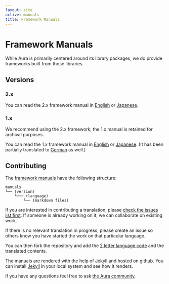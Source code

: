 ```yaml
---
layout: site
active: manuals
title: Framework Manuals
---
```


# Framework Manuals

While Aura is primarily centered around its library packages, we do provide frameworks built from those libraries.

## Versions

### 2.x

You can read the 2.x framework manual in [English](/manuals/2.0/en) or [Japanese](/manuals/2.0/ja).

### 1.x

We recommend using the 2.x framework; the 1.x manual is retained for archival purposes.

You can read the 1.x framework manual in [English](/manuals/v1/en) or [Japanese](/manuals/v1/ja). (It has been partially translated to [German](/manuals/v1/de) as well.)

## Contributing

The [framework manuals](https://github.com/auraphp/auraphp.github.com/tree/master/manuals) have the following structure:

    manuals
    └── (version)
        └─── (language)
            └── (markdown files)


If you are interested in contributing a translation, please [check the issues list first](https://github.com/auraphp/auraphp.github.com/issues?labels=manuals&page=1&state=open). If someone is already working on it, we can collaborate on existing work.

If there is no relevant translation in progress, please create an issue so others know you have started the work on that particular language.

You can then fork the repository and add the [2 letter language code](http://en.wikipedia.org/wiki/List_of_ISO_639-1_codes)
and the translated contents.

The manuals are rendered with the help of [Jekyll](http://jekyllrb.com) and hosted on [github](https://github.com). You can install [Jekyll](http://jekyllrb.com) in your local system and see how it renders.

If you have any questions feel free to ask [the Aura community](/community.html).
